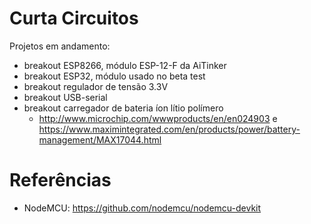 # Curta Circuitos

Projetos em andamento:

* breakout ESP8266, módulo ESP-12-F da AiTinker
* breakout ESP32, módulo usado no beta test
* breakout regulador de tensão 3.3V
* breakout USB-serial
* breakout carregador de bateria íon lítio polímero
  * http://www.microchip.com/wwwproducts/en/en024903 e https://www.maximintegrated.com/en/products/power/battery-management/MAX17044.html

# Referências
 * NodeMCU: https://github.com/nodemcu/nodemcu-devkit
